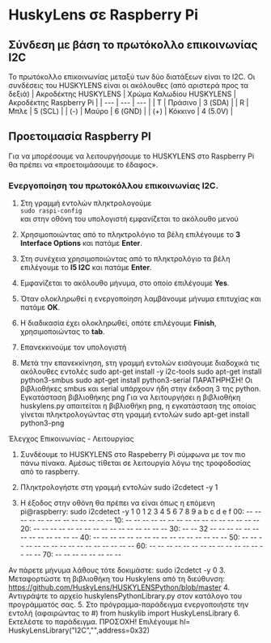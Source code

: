 # HuskyLens σε Raspberry Pi

## Σύνδεση με βάση το πρωτόκολλο επικοινωνίας I2C
Το πρωτόκολλο επικοινωνίας μεταξύ των δύο διατάξεων είναι το I2C.
Οι συνδέσεις του HUSKYLENS είναι οι ακόλουθες (από αριστερά προς τα δεξιά)
| Ακροδέκτης HUSKYLENS	| Χρώμα Καλωδίου HUSKYLENS | Ακροδέκτης Raspberry Pi |
| --- | --- |  --- |
| Τ	| Πράσινο | 3 (SDA) |
| R	| Μπλε | 5 (SCL) |
| (-)	| Μαύρο | 6 (GND) |
| (+)	| Κόκκινο | 4 (5.0V) |

## Προετοιμασία Raspberry PI
Για να μπορέσουμε να λειτουργήσουμε το HUSKYLENS στο Raspberry Pi θα πρέπει να «προετοιμάσουμε το έδαφος».

### Ενεργοποίηση του πρωτοκόλλου επικοινωνίας I2C.
1.	Στη γραμμή εντολών πληκτρολογούμε \
`sudo raspi-config`\
και στην οθόνη του υπολογιστή εμφανίζεται το ακόλουθο μενού
 
2.	Χρησιμοποιώντας από το πληκτρολόγιο τα βέλη επιλέγουμε το **3  Interface Options** και πατάμε **Enter**.
 
3.	Στη συνέχεια χρησιμοποιώντας από το πληκτρολόγιο τα βέλη επιλέγουμε το **Ι5  I2C** και πατάμε **Enter**.
 
4.	Εμφανίζεται το ακόλουθο μήνυμα, στο οποίο επιλέγουμε **Yes**.
 
5.	Όταν ολοκληρωθεί η ενεργοποίηση λαμβάνουμε μήνυμα επιτυχίας και πατάμε **OK**.
 
6.	Η διαδικασία έχει ολοκληρωθεί, οπότε επιλέγουμε **Finish**, χρησιμοποιώντας το **tab**.
 
7.	Επανεκκινούμε τον υπολογιστή
8.	Μετά την επανεκκίνηση, sτη γραμμή εντολών εισάγουμε διαδοχικά τις ακόλουθες εντολές
sudo apt-get install -y i2c-tools 
sudo apt-get install python3-smbus 
sudo apt-get install python3-serial 
ΠΑΡΑΤΗΡΗΣΗ! Οι βιβλιοθήκες smbus και serial υπάρχουν ήδη στην έκδοση 3 της python.
Εγκατάσταση βιβλιοθήκης png
Για να λειτουργήσει η βιβλιοθήκη huskylens.py απαιτείται η βιβλιοθήκη png, η εγκατάσταση της οποίας γίνεται πληκτρολογώντας στη γραμμή εντολών
sudo apt-get install python3-png

Έλεγχος Επικοινωνίας - Λειτουργίας
1.	Συνδέουμε το HUSKYLENS στο Raspeberry Pi σύμφωνα με τον πιο πάνω πίνακα.
Αμέσως τίθεται σε λειτουργία λόγω της τροφοδοσίας από το raspberry.
2.	Πληκτρολογήστε στη γραμμή εντολών 
sudo i2cdetect -y 1


3.	Η έξοδος στην οθόνη θα πρέπει να είναι όπως η επόμενη
pi@raspberry: sudo i2cdetect -y 1
0  1  2  3  4  5  6  7  8  9  a  b  c  d  e  f
00:          -- -- -- -- -- -- -- -- -- -- -- -- --
10: -- -- -- -- -- -- -- -- -- -- -- -- -- -- -- --
20: -- -- -- -- -- -- -- -- -- -- -- -- -- -- -- --
30: -- -- 32 -- -- -- -- -- -- -- -- -- -- -- -- --
40: -- -- -- -- -- -- -- -- -- -- -- -- -- -- -- --
50: -- -- -- -- -- -- -- -- -- -- -- -- -- -- -- --
60: -- -- -- -- -- -- -- -- -- -- -- -- -- -- -- --
70: -- -- -- -- -- -- -- --

Αν πάρετε μήνυμα λάθους τότε δοκιμάστε: 
sudo i2cdetct -y 0
3.	Μεταφορτώστε τη βιβλιοθήκη του Huskylens από τη διεύθυνση: https://github.com/HuskyLens/HUSKYLENSPython/blob/master
4.	Αντιγράψτε το αρχείο huskylensPythonLibrary.py στον κατάλογο του προγράμματός σας.
5.	Στο πρόγραμμα-παράδειγμα ενεργοποιήστε την εντολή (αφαιρώντας το #)
from huskylib import HuskyLensLibrary
6.	Εκτελέστε το παράδειγμα. 
ΠΡΟΣΟΧΗ! Επιλέγουμε 
hl= HuskyLensLibrary("I2C","",address=0x32)
 

